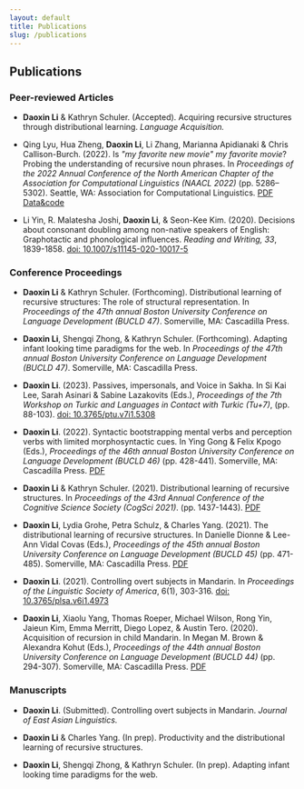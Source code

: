 ```yaml
---
layout: default
title: Publications
slug: /publications
---
```


## Publications

### Peer-reviewed Articles

* **Daoxin Li** & Kathryn Schuler. (Accepted). Acquiring recursive structures through distributional learning. *Language Acquisition.*

* Qing Lyu, Hua Zheng, **Daoxin Li**, Li Zhang, Marianna Apidianaki & Chris Callison-Burch. (2022). Is *"my favorite new movie" my favorite movie*? Probing the understanding of recursive noun phrases. In *Proceedings of the 2022 Annual Conference of the North American Chapter of the Association for Computational Linguistics (NAACL 2022)* (pp. 5286–5302). Seattle, WA: Association for Computational Linguistics. <a href="https://aclanthology.org/2022.naacl-main.388/">PDF</a> <a href="https://github.com/veronica320/Recursive-NPs">Data&code</a>

* Li Yin, R. Malatesha Joshi, **Daoxin Li**, & Seon-Kee Kim. (2020). Decisions about consonant doubling among non-native speakers of English: Graphotactic and phonological influences. _Reading and Writing, 33_, 1839-1858. <a href="https://link.springer.com/article/10.1007%2Fs11145-020-10017-5">doi: 10.1007/s11145-020-10017-5</a>

### Conference Proceedings

* **Daoxin Li** & Kathryn Schuler. (Forthcoming). Distributional learning of recursive structures: The role of structural representation. In *Proceedings of the 47th annual Boston University Conference on Language Development (BUCLD 47)*. Somerville, MA: Cascadilla Press.

* **Daoxin Li**, Shengqi Zhong, & Kathryn Schuler. (Forthcoming). Adapting infant looking time paradigms for the web. In *Proceedings of the 47th annual Boston University Conference on Language Development (BUCLD 47)*. Somerville, MA: Cascadilla Press.

* **Daoxin Li**. (2023). Passives, impersonals, and Voice in Sakha. In Si Kai Lee, Sarah Asinari & Sabine Lazakovits (Eds.), *Proceedings of the 7th Workshop on Turkic and Languages in Contact with Turkic (Tu+7)*, (pp. 88-103). <a href="https://journals.linguisticsociety.org/proceedings/index.php/tu/article/view/5308">doi: 10.3765/ptu.v7i1.5308</a>

* **Daoxin Li**. (2022). Syntactic bootstrapping mental verbs and perception verbs with limited morphosyntactic cues. In Ying Gong & Felix Kpogo (Eds.), *Proceedings of the 46th annual Boston University Conference on Language Development (BUCLD 46)* (pp. 428-441). Somerville, MA: Cascadilla Press. <a href="http://www.lingref.com/bucld/46/BUCLD46-33.pdf">PDF</a>

* **Daoxin Li** & Kathryn Schuler. (2021). Distributional learning of recursive structures. In *Proceedings of the 43rd Annual Conference of the Cognitive Science Society (CogSci 2021)*. (pp. 1437-1443). <a href="https://escholarship.org/content/qt45221021/qt45221021.pdf?t=qwi33l&v=lg">PDF</a>

* **Daoxin Li**, Lydia Grohe, Petra Schulz, & Charles Yang. (2021). The distributional learning of recursive structures. In Danielle Dionne & Lee-Ann Vidal Covas (Eds.), *Proceedings of the 45th annual Boston University Conference on Language Development (BUCLD 45)* (pp. 471-485). Somerville, MA: Cascadilla Press. <a href="http://www.lingref.com/bucld/45/BUCLD45-36.pdf">PDF</a>

* **Daoxin Li**. (2021). Controlling overt subjects in Mandarin. In *Proceedings of the Linguistic Society of America*, 6(1), 303-316. <a href="https://journals.linguisticsociety.org/proceedings/index.php/PLSA/article/view/4973">doi: 10.3765/plsa.v6i1.4973</a> 

* **Daoxin Li**, Xiaolu Yang, Thomas Roeper, Michael Wilson, Rong Yin, Jaieun Kim, Emma Merritt, Diego Lopez, & Austin Tero. (2020). Acquisition of recursion in child Mandarin. In Megan M. Brown & Alexandra Kohut (Eds.), *Proceedings of the 44th annual Boston University Conference on Language Development (BUCLD 44)* (pp. 294-307). Somerville, MA: Cascadilla Press. <a href="http://www.lingref.com/bucld/44/BUCLD44-24.pdf">PDF</a>

### Manuscripts

* **Daoxin Li**. (Submitted). Controlling overt subjects in Mandarin. *Journal of East Asian Linguistics.*

* **Daoxin Li** & Charles Yang. (In prep). Productivity and the distributional learning of recursive structures.

* **Daoxin Li**, Shengqi Zhong, & Kathryn Schuler. (In prep). Adapting infant looking time paradigms for the web.

<br />
<br />
